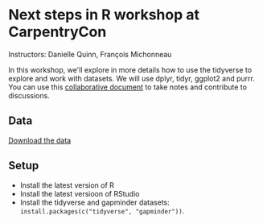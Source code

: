 # Next steps in R workshop at CarpentryCon

Instructors: Danielle Quinn, François Michonneau

In this workshop, we'll explore in more details how to use the tidyverse to explore and work with datasets. We will use dplyr, tidyr, ggplot2 and purrr. You can use this [collaborative document](https://etherpad.net/p/2018-06-01-carpentrycon) to take notes and contribute to discussions. 

## Data

[Download the data](http://daniellequinn.github.io/next-steps-in-r/data/gapminder-next-steps.zip)

## Setup

* Install the latest version of R
* Install the latest versioon of RStudio
* Install the tidyverse and gapminder datasets: `install.packages(c("tidyverse", "gapminder"))`.

